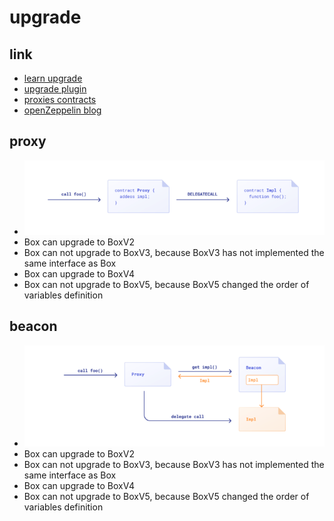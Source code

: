 # upgrade

## link

- [learn upgrade](https://docs.openzeppelin.com/learn/upgrading-smart-contracts)
- [upgrade plugin](https://docs.openzeppelin.com/upgrades)
- [proxies contracts](https://docs.openzeppelin.com/contracts/4.x/api/proxy)
- [openZeppelin blog](https://blog.openzeppelin.com/the-state-of-smart-contract-upgrades/#transparent-proxies)

## proxy

- ![iamge](../assets/proxy.png)
- Box can upgrade to BoxV2
- Box can not upgrade to BoxV3, because BoxV3 has not implemented the same interface as Box
- Box can upgrade to BoxV4
- Box can not upgrade to BoxV5, because BoxV5 changed the order of variables definition

## beacon

- ![image](../assets/beacon.png)
- Box can upgrade to BoxV2
- Box can not upgrade to BoxV3, because BoxV3 has not implemented the same interface as Box
- Box can upgrade to BoxV4
- Box can not upgrade to BoxV5, because BoxV5 changed the order of variables definition

